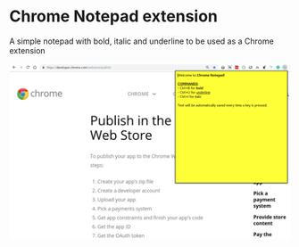 # Chrome Notepad extension
A simple notepad with bold, italic and underline to be used as a Chrome extension

![Chrome Notepad preview](https://raw.githubusercontent.com/danielzotti/chrome-notepad/v1.1/others/chrome-notepad-preview_1280x800.png)
